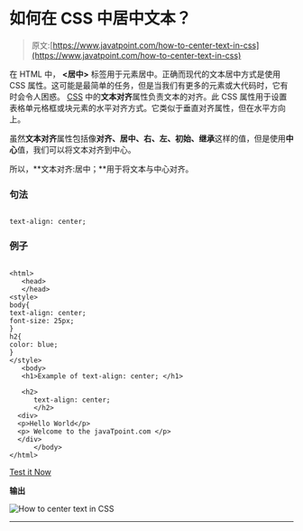 # 如何在 CSS 中居中文本？

> 原文:[https://www.javatpoint.com/how-to-center-text-in-css](https://www.javatpoint.com/how-to-center-text-in-css)

在 HTML 中， **<居中>** 标签用于元素居中。正确而现代的文本居中方式是使用 CSS 属性。这可能是最简单的任务，但是当我们有更多的元素或大代码时，它有时会令人困惑。 [CSS](https://www.javatpoint.com/css-tutorial) 中的**文本对齐**属性负责文本的对齐。此 CSS 属性用于设置表格单元格框或块元素的水平对齐方式。它类似于垂直对齐属性，但在水平方向上。

虽然**文本对齐**属性包括像**对齐、居中、右、左、初始、继承**这样的值，但是使用**中心**值，我们可以将文本对齐到中心。

所以，**文本对齐:居中；**用于将文本与中心对齐。

### 句法

```

text-align: center;

```

### 例子

```

<html>  
   <head>  
   </head>  
<style>  
body{
text-align: center;
font-size: 25px;
}
h2{  
color: blue;  
}  
</style>  
   <body>  
   <h1>Example of text-align: center; </h1>  

   <h2> 
      text-align: center;  
      </h2>  
  <div>
  <p>Hello World</p>
  <p> Welcome to the javaTpoint.com </p>
  </div>
      </body>  
</html>  

```

[Test it Now](https://www.javatpoint.com/oprweb/test.jsp?filename=HowtocentertextinCSS1)

**输出**

![How to center text in CSS](../Images/f84b81cb05956d9845a15aeddc5c5281.png)

* * *